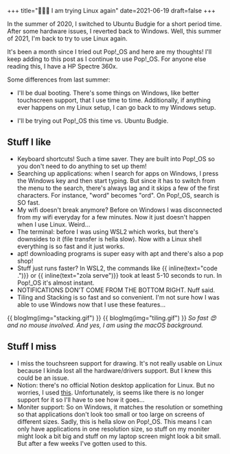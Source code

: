 +++
title="👩🏻‍💻 I am trying Linux again"
date=2021-06-19
draft=false
+++

In the summer of 2020, I switched to Ubuntu Budgie for a short period time. After some hardware issues, I reverted back to Windows. Well, this summer of 2021, I'm back to try to use Linux again. 

It's been a month since I tried out Pop!_OS and here are my thoughts! I'll keep adding to this post as I continue to use Pop!_OS. For anyone else reading this, I have a HP Spectre 360x.

Some differences from last summer:

- I'll be dual booting. There's some things on Windows, like better touchscreen support, that I use time to time. Additionally, if anything ever happens on my Linux setup, I can go back to my Windows setup. 

- I'll be trying out Pop!_OS this time vs. Ubuntu Budgie.

## Stuff I like
- Keyboard shortcuts! Such a time saver. They are built into Pop!_OS so you don't need to do anything to set up them!
- Searching up applications: when I search for apps on Windows, I press the Windows key and then start typing. But since it has to switch from the menu to the search, there's always lag and it skips a few of the first characters. For instance, "word" becomes "ord". On Pop!_OS, search is SO fast.
- My wifi doesn't break anymore? Before on Windows I was disconnected from my wifi everyday for a few minutes. Now it just doesn't happen when I use Linux. Weird...
- The terminal: before I was using WSL2 which works, but there's downsides to it (file transfer is hella slow). Now with a Linux shell everything is so fast and it just works. 
- apt! downloading programs is super easy with apt and there's also a pop shop!
- Stuff just runs faster? In WSL2, the commands like {{ inline(text="code .")}} or {{ inline(text="zola serve")}} took at least 5-10 seconds to run. In Pop!_OS it's almost instant.
- NOTIFICATIONS DON'T COME FROM THE BOTTOM RIGHT. Nuff said.
- Tiling and Stacking is so fast and so convenient. I'm not sure how I was able to use Windows now that I use these features...

{{ blogImg(img="stacking.gif") }}
{{ blogImg(img="tiling.gif") }}
*So fast 😍 and no mouse involved. And yes, I am using the macOS background.*

## Stuff I miss
- I miss the touchsreen support for drawing. It's not really usable on Linux because I kinda lost all the hardware/drivers support. But I knew this could be an issue.
- Notion: there's no official Notion desktop application for Linux. But no worries, I used [this](https://github.com/davidbailey00/notion-linux). Unfortunately, is seems like there is no longer support for it so I'll have to see how it goes...
- Moniter support: So on Windows, it matches the resolution or something so that applications don't look too small or too large on screens of different sizes. Sadly, this is hella slow on Pop!_OS. This means I can only have applications in one resolution size, so stuff on my moniter might look a bit big and stuff on my laptop screen might look a bit small. But after a few weeks I've gotten used to this.